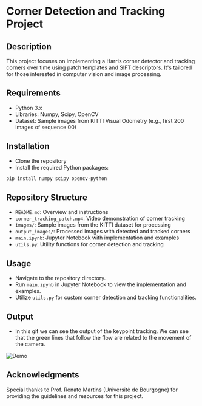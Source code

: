 # Corner Detection and Tracking Project

## Description
This project focuses on implementing a Harris corner detector and tracking corners over time using patch templates and SIFT descriptors. It's tailored for those interested in computer vision and image processing.

## Requirements
- Python 3.x
- Libraries: Numpy, Scipy, OpenCV
- Dataset: Sample images from KITTI Visual Odometry (e.g., first 200 images of sequence 00)

## Installation
- Clone the repository
- Install the required Python packages:
```bash
pip install numpy scipy opencv-python
```

## Repository Structure
- `README.md`: Overview and instructions
- `corner_tracking_patch.mp4`: Video demonstration of corner tracking
- `images/`: Sample images from the KITTI dataset for processing
- `output_images/`: Processed images with detected and tracked corners
- `main.ipynb`: Jupyter Notebook with implementation and examples
- `utils.py`: Utility functions for corner detection and tracking

## Usage
- Navigate to the repository directory.
- Run `main.ipynb` in Jupyter Notebook to view the implementation and examples.
- Utilize `utils.py` for custom corner detection and tracking functionalities.

## Output
- In this gif we can see the output of the keypoint tracking. We can see that the green lines that follow the flow are related to the movement of the camera.

![Demo](demo-gif.gif)

## Acknowledgments
Special thanks to Prof. Renato Martins (Universitê de Bourgogne) for providing the guidelines and resources for this project.